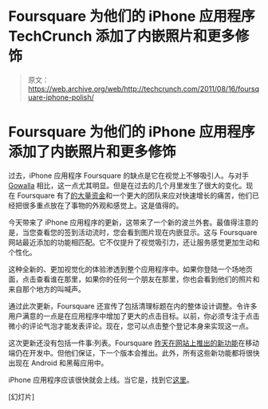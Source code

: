 # Foursquare 为他们的 iPhone 应用程序 TechCrunch 添加了内嵌照片和更多修饰

> 原文：<https://web.archive.org/web/http://techcrunch.com/2011/08/16/foursquare-iphone-polish/>

# Foursquare 为他们的 iPhone 应用程序添加了内嵌照片和更多修饰

过去，iPhone 应用程序 Foursquare 的缺点是它在视觉上不够吸引人。与对手 [Gowalla](https://web.archive.org/web/20230203044534/http://gowalla.com/) 相比，这一点尤其明显。但是在过去的几个月里发生了很大的变化。现在 Foursquare 有了[的大量资金](https://web.archive.org/web/20230203044534/https://techcrunch.com/2011/06/24/foursquare-closes-50m-at-a-600m-valuation/)和一个更大的团队来应对快速增长的痛苦，他们已经把很多重点放在了事物的外观和感觉上。这是值得的。

今天带来了 iPhone 应用程序的更新，这带来了一个新的波兰外套。最值得注意的是，当您查看您的签到活动流时，您会看到图片现在内嵌显示。这与 Foursquare 网站最近添加的功能相匹配。它不仅提升了视觉吸引力，还让服务感觉更加生动和个性化。

这种全新的、更加视觉化的体验渗透到整个应用程序中。如果你登陆一个场地页面，点击查看谁在那里，如果你的任何一个朋友在那里，你也会看到他们的照片和来自那个地方的叫喊声。

通过此次更新，Foursquare 还宣传了包括清理标题在内的整体设计调整。令许多用户满意的一点是在应用程序中增加了更大的点击目标。以前，你必须专注于点击微小的评论气泡才能发表评论。现在，您可以点击整个登记本身来实现这一点。

这次更新还没有包括一件事:列表。Foursquare [昨天在网站上推出的新功能](https://web.archive.org/web/20230203044534/https://techcrunch.com/2011/08/15/foursquare-gets-into-the-crowdsourced-curation-game-with-tips-lists/)在移动端仍在开发中。但他们保证，下一个版本会推出。此外，所有这些新功能都将很快出现在 Android 和黑莓应用中。

iPhone 应用程序应该很快就会上线。当它是，找到它[这里](https://web.archive.org/web/20230203044534/http://itunes.apple.com/us/app/foursquare/id306934924?mt=8)。

[幻灯片]